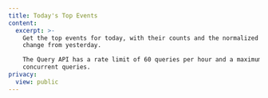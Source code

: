 ```yaml
---
title: Today's Top Events
content:
  excerpt: >-
    Get the top events for today, with their counts and the normalized percent
    change from yesterday.

    The Query API has a rate limit of 60 queries per hour and a maximum of 5
    concurrent queries.
privacy:
  view: public
---
```


